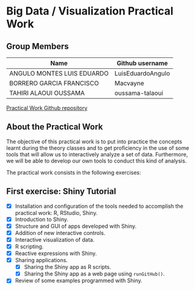 # Big Data / Visualization Practical Work

   ## Group Members

| Name                      | Github username           |
|---------------------------|---------------------------|
| ANGULO MONTES LUIS EDUARDO| LuisEduardoAngulo         |
| BORRERO GARCIA FRANCISCO  | Macvayne                  |
| TAHIRI ALAOUI OUSSAMA     | oussama-talaoui           |

[Practical Work Github repository](https://github.com/oussama-talaoui/Big-Data-Visualization)

## About the Practical Work
The objective of this practical work is to put into practice the concepts learnt
during the theory classes and to get proficiency in the use of some tools that will allow us to
interactively analyze a set of data. Furthermore, we will be able to develop our own tools
to conduct this kind of analysis.

The practical work consists in the following exercises:

## First exercise: Shiny Tutorial

- [X] Installation and configuration of the tools needed to accomplish the practical work: R, RStudio, Shiny.
- [X] Introduction to Shiny.
- [X] Structure and GUI of apps developed with Shiny.
- [X] Addition of new interactive controls.
- [X] Interactive visualization of data.
- [X] R scripting.
- [X] Reactive expressions with Shiny.
- [X] Sharing applications.
  - [x] Sharing the Shiny app as R scripts.
  - [x] Sharing the Shiny app as a web page using ```runGitHub()```.
- [X] Review of some examples programmed with Shiny.
